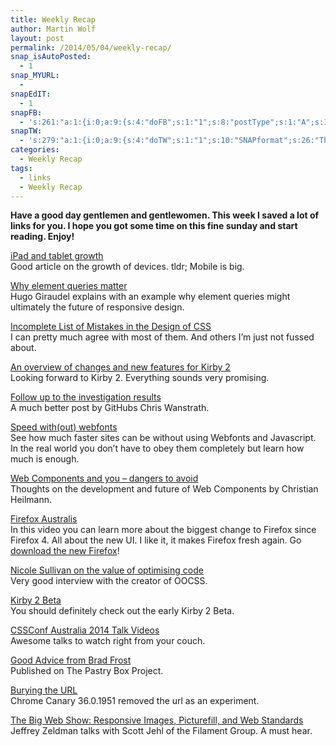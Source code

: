 ```yaml
---
title: Weekly Recap
author: Martin Wolf
layout: post
permalink: /2014/05/04/weekly-recap/
snap_isAutoPosted:
  - 1
snap_MYURL:
  - 
snapEdIT:
  - 1
snapFB:
  - 's:261:"a:1:{i:0;a:9:{s:4:"doFB";s:1:"1";s:8:"postType";s:1:"A";s:10:"AttachPost";s:1:"2";s:10:"SNAPformat";s:38:"New post on TheAmazingWeb.net: %TITLE%";s:9:"isAutoImg";s:1:"A";s:8:"imgToUse";b:0;s:9:"isAutoURL";s:1:"A";s:8:"urlToUse";b:0;s:11:"isPrePosted";s:1:"1";}}";'
snapTW:
  - 's:279:"a:1:{i:0;a:9:{s:4:"doTW";s:1:"1";s:10:"SNAPformat";s:26:"The weeks "%TITLE%": %URL%";s:8:"attchImg";s:1:"0";s:9:"isAutoImg";s:1:"A";s:8:"imgToUse";b:0;s:11:"isPrePosted";s:1:"1";s:8:"isPosted";s:1:"1";s:4:"pgID";s:18:"462854569148821505";s:5:"pDate";s:19:"2014-05-04 07:21:43";}}";'
categories:
  - Weekly Recap
tags:
  - links
  - Weekly Recap
---
```

**Have a good day gentlemen and gentlewomen. This week I saved a lot of links for you. I hope you got some time on this fine sunday and start reading. Enjoy!**

[iPad and tablet growth][1]  
Good article on the growth of devices. tldr; Mobile is big.

[Why element queries matter][2]  
Hugo Giraudel explains with an example why element queries might ultimately the future of responsive design.

[Incomplete List of Mistakes in the Design of CSS][3]  
I can pretty much agree with most of them. And others I&#8217;m just not fussed about.

[An overview of changes and new features for Kirby 2][4]  
Looking forward to Kirby 2. Everything sounds very promising.

[Follow up to the investigation results][5]  
A much better post by GitHubs Chris Wanstrath.

[Speed with(out) webfonts][6]  
See how much faster sites can be without using Webfonts and Javascript. In the real world you don&#8217;t have to obey them completely but learn how much is enough.

[Web Components and you – dangers to avoid][7]  
Thoughts on the development and future of Web Components by Christian Heilmann.

[Firefox Australis][8]  
In this video you can learn more about the biggest change to Firefox since Firefox 4. All about the new UI. I like it, it makes Firefox fresh again. Go [download the new Firefox][9]!

[Nicole Sullivan on the value of optimising code][10]  
Very good interview with the creator of OOCSS.

[Kirby 2 Beta][11]  
You should definitely check out the early Kirby 2 Beta.

[CSSConf Australia 2014 Talk Videos][12]  
Awesome talks to watch right from your couch.

[Good Advice from Brad Frost][13]  
Published on The Pastry Box Project.

[Burying the URL][14]  
Chrome Canary 36.0.1951 removed the url as an experiment.

[The Big Web Show: Responsive Images, Picturefill, and Web Standards][15]  
Jeffrey Zeldman talks with Scott Jehl of the Filament Group. A must hear.

 [1]: http://ben-evans.com/benedictevans/2014/4/25/ipad-growth
 [2]: http://hugogiraudel.com/2014/04/22/why-element-queries-matter/
 [3]: http://wiki.csswg.org/ideas/mistakes
 [4]: https://gist.github.com/bastianallgeier/11344027
 [5]: https://github.com/blog/1826-follow-up-to-the-investigation-results
 [6]: http://blog.tagdef.com/2014/04/19/speed-without-webfonts/
 [7]: http://christianheilmann.com/2014/04/18/web-components-and-you-dangers-to-avoid/
 [8]: https://air.mozilla.org/firefox-australis/
 [9]: http://www.mozilla.org/en-US/firefox/new/
 [10]: http://www.creativebloq.com/netmag/nicole-sullivan-value-optimising-code-41411428
 [11]: https://github.com/getkirby/starterkit
 [12]: http://2014.cssconf.com.au/news/videos/
 [13]: https://the-pastry-box-project.net/brad-frost/2014-may-1
 [14]: http://www.allenpike.com/2014/burying-the-url/
 [15]: http://www.muleradio.net/thebigwebshow/118/